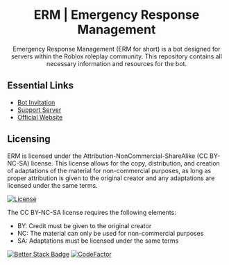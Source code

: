<h1 align="center">ERM | Emergency Response Management</h1>

<p align="center">Emergency Response Management (ERM for short) is a bot designed for servers within the Roblox roleplay community. This repository contains all necessary information and resources for the bot. </p>

## Essential Links
- [Bot Invitation](https://canary.discord.com/api/oauth2/authorize?client_id=978662093408591912&permissions=8&scope=applications.commands%20bot)
- [Support Server](https://discord.gg/FAC629TzBy)
- [Official Website](https://ermbot.xyz/)

## Licensing
ERM is licensed under the Attribution-NonCommercial-ShareAlike (CC BY-NC-SA) license. This license allows for the copy, distribution, and creation of adaptations of the material for non-commercial purposes, as long as proper attribution is given to the original creator and any adaptations are licensed under the same terms.

[![License](https://licensebuttons.net/l/by-nc-sa/3.0/88x31.png)](https://top.gg/bot/978662093408591912)

The CC BY-NC-SA license requires the following elements:
- BY: Credit must be given to the original creator
- NC: The material can only be used for non-commercial purposes
- SA: Adaptations must be licensed under the same terms


[![Better Stack Badge](https://uptime.betterstack.com/status-badges/v1/monitor/insx.svg)](https://uptime.betterstack.com/?utm_source=status_badge)
[![CodeFactor](https://www.codefactor.io/repository/github/mikeyusersrec/erm/badge)](https://www.codefactor.io/repository/github/mikeyusersrec/erm)
